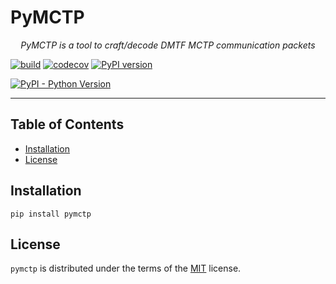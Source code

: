 <!--
SPDX-FileCopyrightText: 2024 Justin Simon <justin@simonctl.com>

SPDX-License-Identifier: MIT
-->

# PyMCTP

<p align="center">
    <em>PyMCTP is a tool to craft/decode DMTF MCTP communication packets</em>
</p>

[![build](https://github.com/jls5177/mctp-emu/workflows/Build/badge.svg)](https://github.com/jls5177/mctp-emu/actions)
[![codecov](https://codecov.io/gh/jls5177/mctp-emu/branch/master/graph/badge.svg)](https://codecov.io/gh/jls5177/mctp-emu)
[![PyPI version](https://badge.fury.io/py/pymctp.svg)](https://badge.fury.io/py/pymctp)
<!-- [![PyPI - Version](https://img.shields.io/pypi/v/pymctp.svg)](https://pypi.org/project/pymctp) -->
[![PyPI - Python Version](https://img.shields.io/pypi/pyversions/pymctp.svg)](https://pypi.org/project/pymctp)

-----

## Table of Contents

- [Installation](#installation)
- [License](#license)

## Installation

```console
pip install pymctp
```

## License

`pymctp` is distributed under the terms of the [MIT](https://spdx.org/licenses/MIT.html) license.
